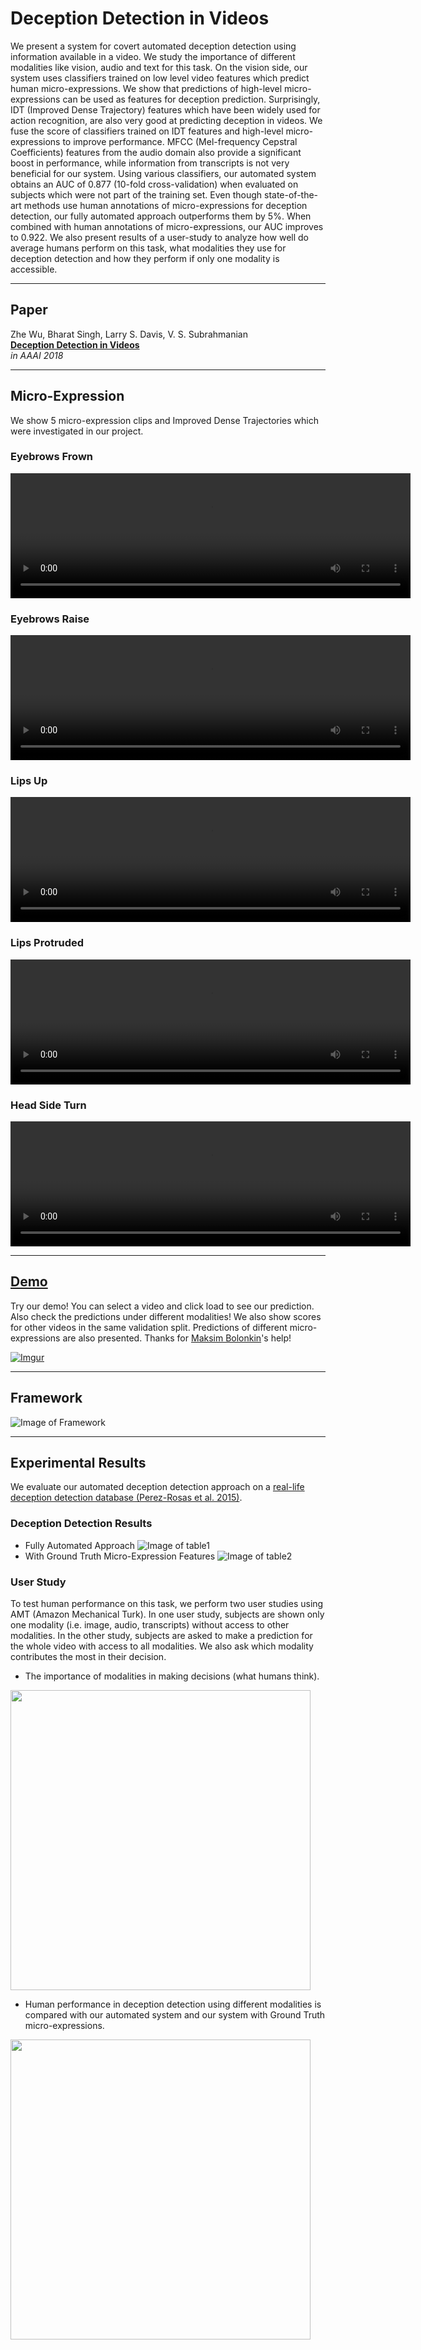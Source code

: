 # Deception Detection in Videos  

We present a system for covert automated deception detection using information available in a video. We study the importance of different modalities like vision, audio and text for this task. On the vision side, our system uses classifiers trained on low level video features which predict human micro-expressions. We show that predictions of high-level micro-expressions can be used as features for deception prediction. Surprisingly, IDT (Improved Dense Trajectory) features which have been widely used for action recognition, are also very good at predicting deception in videos. We fuse the score of classifiers trained on IDT features and high-level micro-expressions to improve performance. MFCC (Mel-frequency Cepstral Coefficients) features from the audio domain also provide a significant boost in performance, while information from transcripts is not very beneficial for our system. Using various classifiers, our automated system obtains an AUC of 0.877 (10-fold cross-validation) when evaluated on subjects which were not part of the training set. Even though state-of-the-art methods use human annotations of micro-expressions for deception detection, our fully automated approach outperforms them by 5%. When combined with human annotations of micro-expressions, our AUC improves to 0.922. We also present results of a user-study to analyze how well do average humans perform on this task, what modalities they use for deception detection and how they perform if only one modality is accessible. 

---
## Paper
Zhe Wu, Bharat Singh, Larry S. Davis, V. S. Subrahmanian  
[**Deception Detection in Videos**](https://arxiv.org/abs/1712.04415)  
*in AAAI 2018*

---
## Micro-Expression
We show 5 micro-expression clips and Improved Dense Trajectories which were investigated in our project. 
### Eyebrows Frown
<video src="http://www.umiacs.umd.edu/~zhewu/MicroExpressionClips/F.mp4" width="640" height="200" controls preload></video>
### Eyebrows Raise
<video src="http://www.umiacs.umd.edu/~zhewu/MicroExpressionClips/R.mp4" width="640" height="200" controls preload></video>
### Lips Up
<video src="http://www.umiacs.umd.edu/~zhewu/MicroExpressionClips/U.mp4" width="640" height="200" controls preload></video>
### Lips Protruded
<video src="http://www.umiacs.umd.edu/~zhewu/MicroExpressionClips/P.mp4" width="640" height="200" controls preload></video>
### Head Side Turn
<video src="http://www.umiacs.umd.edu/~zhewu/MicroExpressionClips/H.mp4" width="640" height="200" controls preload></video>

---
## [Demo](http://www.cs.dartmouth.edu/~mbolonkin/dare/demo/)

Try our demo! You can select a video and click load to see our prediction. Also check the predictions under different modalities! We also show scores for other videos in the same validation split. Predictions of different micro-expressions are also presented. Thanks for [Maksim Bolonkin](http://www.cs.dartmouth.edu/~mbolonkin/)'s help!

[![Imgur](https://i.imgur.com/Bg8wG3b.png)](http://www.cs.dartmouth.edu/~mbolonkin/dare/demo/)

---
## Framework

![Image of Framework](https://i.imgur.com/1eIfH2F.png)  

---
## Experimental Results

We evaluate our automated deception detection approach on a [real-life deception detection database (Perez-Rosas et al. 2015)](http://web.eecs.umich.edu/~zmohamed/PDFs/Trial.ICMI.pdf). 

### Deception Detection Results
- Fully Automated Approach
![Image of table1](https://i.imgur.com/j5D2uf6.png)
- With Ground Truth Micro-Expression Features
![Image of table2](https://i.imgur.com/fYryR8M.png)

### User Study
To test human performance on this task, we perform two user studies using AMT (Amazon Mechanical Turk). In one user study, subjects are shown only one modality (i.e. image, audio, transcripts) without access to other modalities. In the other study, subjects are asked to make a prediction for the whole video with access to all modalities. We also ask which modality contributes the most in their decision. 

- The importance of modalities in making decisions (what humans think).
<img src="https://i.imgur.com/IkoAlbJ.png" width="480">

- Human performance in deception detection using different modalities is compared with our automated system and our system with Ground Truth micro-expressions.
<img src="https://i.imgur.com/K5mTtpu.png" width="480">
